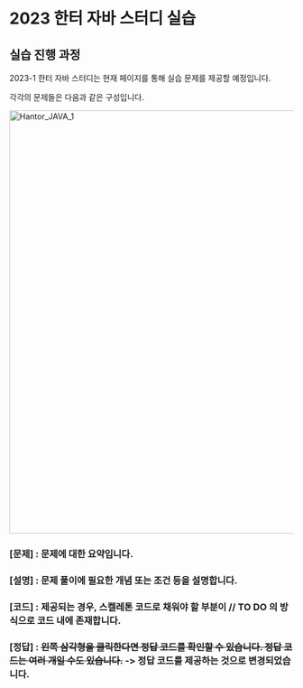 # 2023 한터 자바 스터디 실습

## 실습 진행 과정

2023-1 한터 자바 스터디는 현재 페이지를 통해 실습 문제를 제공할 예정입니다.

각각의 문제들은 다음과 같은 구성입니다.

<img width="750" alt="Hantor_JAVA_1" src="https://user-images.githubusercontent.com/107465938/224557473-f4dee606-a810-47d1-b3fd-8aecb8fb3b16.png">


### **[문제]** : 문제에 대한 요약입니다.

### **[설명]** : 문제 풀이에 필요한 개념 또는 조건 등을 설명합니다.

### **[코드]** : 제공되는 경우, 스켈레톤 코드로 채워야 할 부분이 // TO DO 의 방식으로 코드 내에 존재합니다.

### **[정답]** : ~~왼쪽 삼각형을 클릭한다면 정답 코드를 확인할 수 있습니다. 정답 코드는 여러 개일 수도 있습니다.~~ -> 정답 코드를 제공하는 것으로 변경되었습니다.
